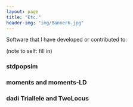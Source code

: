 ```yaml
---
layout: page
title: "Etc."
header-img: "img/Banner6.jpg"
---
```


Software that I have developed or contributed to:

(note to self: fill in)

### stdpopsim

### moments and moments-LD

### dadi Triallele and TwoLocus
